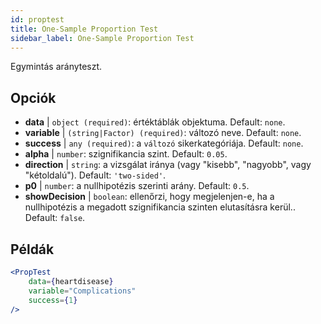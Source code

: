 ```yaml
---
id: proptest
title: One-Sample Proportion Test
sidebar_label: One-Sample Proportion Test
---
```


Egymintás arányteszt.

## Opciók

* __data__ | `object (required)`: értéktáblák objektuma. Default: `none`.
* __variable__ | `(string|Factor) (required)`: változó neve. Default: `none`.
* __success__ | `any (required)`: a `változó` sikerkategóriája. Default: `none`.
* __alpha__ | `number`: szignifikancia szint. Default: `0.05`.
* __direction__ | `string`: a vizsgálat iránya (vagy "kisebb", "nagyobb", vagy "kétoldalú"). Default: `'two-sided'`.
* __p0__ | `number`: a nullhipotézis szerinti arány. Default: `0.5`.
* __showDecision__ | `boolean`: ellenőrzi, hogy megjelenjen-e, ha a nullhipotézis a megadott szignifikancia szinten elutasításra kerül.. Default: `false`.


## Példák

```jsx live
<PropTest
    data={heartdisease} 
    variable="Complications"
    success={1}
/>
```

